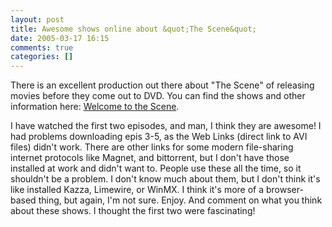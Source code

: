 ```yaml
---
layout: post
title: Awesome shows online about &quot;The Scene&quot;
date: 2005-03-17 16:15
comments: true
categories: []
---
```

There is an excellent production out there about "The Scene" of releasing movies before they come out to DVD. You can find the shows and other information here: <a href="http://www.welcometothescene.com">Welcome to the Scene</a>.

I have watched the first two episodes, and man, I think they are awesome! I had problems downloading epis 3-5, as the Web Links (direct link to AVI files) didn't work. There are other links for some modern file-sharing internet protocols like Magnet, and bittorrent, but I don't have those installed at work and didn't want to. People use these all the time, so it shouldn't be a problem. I don't know much about them, but I don't think it's like installed Kazza, Limewire, or WinMX. I think it's more of a browser-based thing, but again, I'm not sure. Enjoy. And comment on what you think about these shows. I thought the first two were fascinating!
